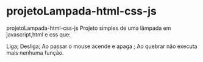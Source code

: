 # projetoLampada-html-css-js
projetoLampada-html-css-js
Projeto simples de uma lâmpada em javascript,html e css que:

Liga;
Desliga;
Ao passar o mouse acende e apaga ;
Ao quebrar não executa mais nenhuma função.
